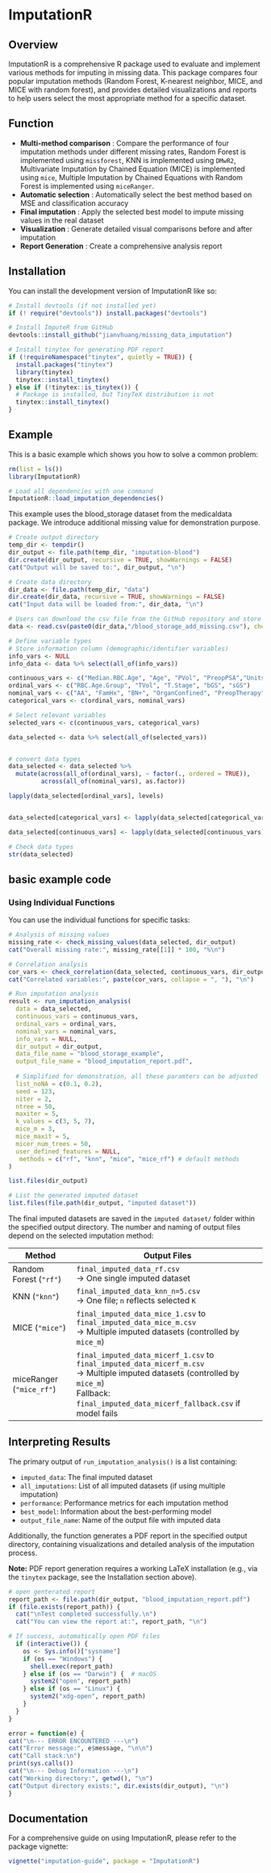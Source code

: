 # ImputationR

## Overview

ImputationR is a comprehensive R package used to evaluate and implement various methods for imputing in missing data. This package compares four popular imputation methods (Random Forest, K-nearest neighbor, MICE, and MICE with random forest), and provides detailed visualizations and reports to help users select the most appropriate method for a specific dataset.

## Function

- **Multi-method comparison** : Compare the performance of four imputation methods under different missing rates, Random Forest is implemented using `missforest`, KNN is implemented using `DMwR2`, Multivariate Imputation by Chained Equation (MICE) is implemented using `mice`, Multiple Imputation by Chained Equations with Random Forest is implemented using `miceRanger`.
- **Automatic selection** : Automatically select the best method based on MSE and classification accuracy
- **Final imputation** : Apply the selected best model to impute missing values in the real dataset
- **Visualization** : Generate detailed visual comparisons before and after imputation
- **Report Generation** : Create a comprehensive analysis report

## Installation

You can install the development version of ImputationR like so:

``` r
# Install devtools (if not installed yet)
if (! require("devtools")) install.packages("devtools")

# Install ImputeR from GitHub
devtools::install_github("jianvhuang/missing_data_imputation")

# Install tinytex for generating PDF report
if (!requireNamespace("tinytex", quietly = TRUE)) {
  install.packages("tinytex")
  library(tinytex)
  tinytex::install_tinytex()
} else if (!tinytex::is_tinytex()) {
  # Package is installed, but TinyTeX distribution is not
  tinytex::install_tinytex()
}
```

## Example

This is a basic example which shows you how to solve a common problem:

``` r
rm(list = ls())
library(ImputationR)

# Load all dependencies with one command
ImputationR::load_imputation_dependencies()
```
This example uses the blood_storage dataset from the medicaldata package. We introduce additional missing value for demonstration purpose.
``` r
# Create output directory
temp_dir <- tempdir()
dir_output <- file.path(temp_dir, "imputation-blood")
dir.create(dir_output, recursive = TRUE, showWarnings = FALSE)
cat("Output will be saved to:", dir_output, "\n")

# Create data directory
dir_data <- file.path(temp_dir, "data")
dir.create(dir_data, recursive = TRUE, showWarnings = FALSE)
cat("Input data will be loaded from:", dir_data, "\n")

# Users can download the csv file from the GitHub repository and store it in their own data directory.
data <- read.csv(paste0(dir_data,"/blood_storage_add_missing.csv"), check.names = FALSE)

# Define variable types
# Store information column (demographic/identifier variables)
info_vars <- NULL
info_data <- data %>% select(all_of(info_vars))

continuous_vars <- c("Median.RBC.Age", "Age", "PVol", "PreopPSA","Units", "TimeToRecurrence")
ordinal_vars <- c("RBC.Age.Group", "TVol", "T.Stage", "bGS", "sGS")
nominal_vars <- c("AA", "FamHx", "BN+", "OrganConfined", "PreopTherapy", "AnyAdjTherapy", "AdjRadTherapy", "Recurrence", "Censor")
categorical_vars <- c(ordinal_vars, nominal_vars)

# Select relevant variables
selected_vars <- c(continuous_vars, categorical_vars)

data_selected <- data %>% select(all_of(selected_vars))


# convert data types
data_selected <- data_selected %>%
  mutate(across(all_of(ordinal_vars), ~ factor(., ordered = TRUE)), 
         across(all_of(nominal_vars), as.factor)) 

lapply(data_selected[ordinal_vars], levels)


data_selected[categorical_vars] <- lapply(data_selected[categorical_vars], as.factor)

data_selected[continuous_vars] <- lapply(data_selected[continuous_vars], as.numeric)

# Check data types
str(data_selected)
```

## basic example code
### Using Individual Functions

You can use the individual functions for specific tasks:
```r
# Analysis of missing values
missing_rate <- check_missing_values(data_selected, dir_output)
cat("Overall missing rate:", missing_rate[[1]] * 100, "%\n")

# Correlation analysis
cor_vars <- check_correlation(data_selected, continuous_vars, dir_output)
cat("Correlated variables:", paste(cor_vars, collapse = ", "), "\n")

# Run imputation analysis
result <- run_imputation_analysis(
  data = data_selected,
  continuous_vars = continuous_vars,
  ordinal_vars = ordinal_vars,
  nominal_vars = nominal_vars,
  info_vars = NULL,
  dir_output = dir_output,
  data_file_name = "blood_storage_example",
  output_file_name = "blood_imputation_report.pdf",
  
  # Simplified for demonstration, all these paramters can be adjusted
  list_noNA = c(0.1, 0.2),
  seed = 123,
  niter = 2,
  ntree = 50,
  maxiter = 5,
  k_values = c(3, 5, 7),
  mice_m = 3,
  mice_maxit = 5,
  micer_num_trees = 50,
  user_defined_features = NULL,
   methods = c("rf", "knn", "mice", "mice_rf") # default methods
) 

list.files(dir_output)

# List the generated imputed dataset
list.files(file.path(dir_output, "imputed dataset"))
```
The final imputed datasets are saved in the `imputed dataset/` folder within the specified output directory. The number and naming of output files depend on the selected imputation method:

| Method                        | Output Files                                                                 |
|------------------------------|------------------------------------------------------------------------------|
| Random Forest (`"rf"`)       | `final_imputed_data_rf.csv`<br>→ One single imputed dataset                 |
| KNN (`"knn"`)                | `final_imputed_data_knn_n=5.csv`<br>→ One file; `n` reflects selected `K`   |
| MICE (`"mice"`)              | `final_imputed_data_mice_1.csv` to `final_imputed_data_mice_m.csv`<br>→ Multiple imputed datasets (controlled by `mice_m`) |
| miceRanger (`"mice_rf"`)     | `final_imputed_data_micerf_1.csv` to `final_imputed_data_micerf_m.csv`<br>→ Multiple imputed datasets (controlled by `mice_m`)<br>Fallback: `final_imputed_data_micerf_fallback.csv` if model fails |


## Interpreting Results

The primary output of `run_imputation_analysis()` is a list containing:

- `imputed_data`: The final imputed dataset
- `all_imputations`: List of all imputed datasets (if using multiple imputation)
- `performance`: Performance metrics for each imputation method
- `best_model`: Information about the best-performing model
- `output_file_name`: Name of the output file with imputed data

Additionally, the function generates a PDF report in the specified output directory, containing visualizations and detailed analysis of the imputation process.

**Note:** PDF report generation requires a working LaTeX installation (e.g., via the `tinytex` package, see the Installation section above).


```r
# open genterated report
report_path <- file.path(dir_output, "blood_imputation_report.pdf")
if (file.exists(report_path)) {
  cat("\nTest completed successfully.\n")
  cat("You can view the report at:", report_path, "\n")

# If success, automatically open PDF files
  if (interactive()) {
    os <- Sys.info()["sysname"]
    if (os == "Windows") {
      shell.exec(report_path)
    } else if (os == "Darwin") {  # macOS
      system2("open", report_path)
    } else if (os == "Linux") {
      system2("xdg-open", report_path)
    }
  }
}

error = function(e) {
cat("\n--- ERROR ENCOUNTERED ---\n")
cat("Error message:", e$message, "\n\n")
cat("Call stack:\n")
print(sys.calls())
cat("\n--- Debug Information ---\n")
cat("Working directory:", getwd(), "\n")
cat("Output directory exists:", dir.exists(dir_output), "\n")
}
```

## Documentation

For a comprehensive guide on using ImputationR, please refer to the package vignette:

```r
vignette("imputation-guide", package = "ImputationR")
```
